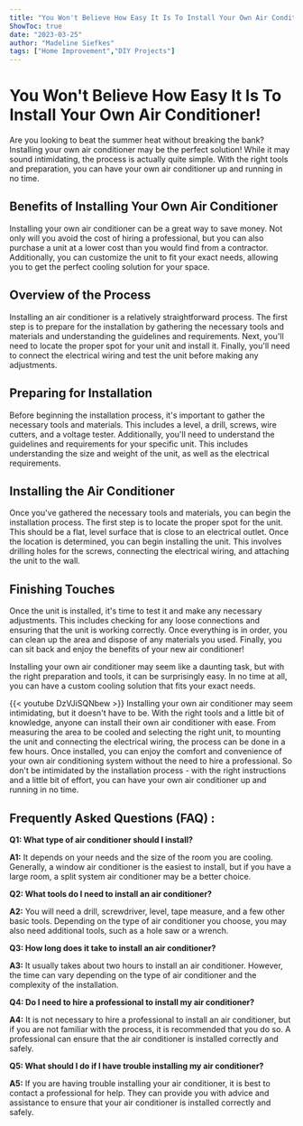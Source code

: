 ```yaml
---
title: "You Won't Believe How Easy It Is To Install Your Own Air Conditioner!"
ShowToc: true 
date: "2023-03-25"
author: "Madeline Siefkes" 
tags: ["Home Improvement","DIY Projects"]
---
```

# You Won't Believe How Easy It Is To Install Your Own Air Conditioner!

Are you looking to beat the summer heat without breaking the bank? Installing your own air conditioner may be the perfect solution! While it may sound intimidating, the process is actually quite simple. With the right tools and preparation, you can have your own air conditioner up and running in no time.

## Benefits of Installing Your Own Air Conditioner

Installing your own air conditioner can be a great way to save money. Not only will you avoid the cost of hiring a professional, but you can also purchase a unit at a lower cost than you would find from a contractor. Additionally, you can customize the unit to fit your exact needs, allowing you to get the perfect cooling solution for your space.

## Overview of the Process

Installing an air conditioner is a relatively straightforward process. The first step is to prepare for the installation by gathering the necessary tools and materials and understanding the guidelines and requirements. Next, you'll need to locate the proper spot for your unit and install it. Finally, you'll need to connect the electrical wiring and test the unit before making any adjustments.

## Preparing for Installation

Before beginning the installation process, it's important to gather the necessary tools and materials. This includes a level, a drill, screws, wire cutters, and a voltage tester. Additionally, you'll need to understand the guidelines and requirements for your specific unit. This includes understanding the size and weight of the unit, as well as the electrical requirements.

## Installing the Air Conditioner

Once you've gathered the necessary tools and materials, you can begin the installation process. The first step is to locate the proper spot for the unit. This should be a flat, level surface that is close to an electrical outlet. Once the location is determined, you can begin installing the unit. This involves drilling holes for the screws, connecting the electrical wiring, and attaching the unit to the wall.

## Finishing Touches

Once the unit is installed, it's time to test it and make any necessary adjustments. This includes checking for any loose connections and ensuring that the unit is working correctly. Once everything is in order, you can clean up the area and dispose of any materials you used. Finally, you can sit back and enjoy the benefits of your new air conditioner!

Installing your own air conditioner may seem like a daunting task, but with the right preparation and tools, it can be surprisingly easy. In no time at all, you can have a custom cooling solution that fits your exact needs.

{{< youtube DzVJiSQNbew >}} 
Installing your own air conditioner may seem intimidating, but it doesn't have to be. With the right tools and a little bit of knowledge, anyone can install their own air conditioner with ease. From measuring the area to be cooled and selecting the right unit, to mounting the unit and connecting the electrical wiring, the process can be done in a few hours. Once installed, you can enjoy the comfort and convenience of your own air conditioning system without the need to hire a professional. So don't be intimidated by the installation process - with the right instructions and a little bit of effort, you can have your own air conditioner up and running in no time.

## Frequently Asked Questions (FAQ) :
**Q1: What type of air conditioner should I install?**

**A1:** It depends on your needs and the size of the room you are cooling. Generally, a window air conditioner is the easiest to install, but if you have a large room, a split system air conditioner may be a better choice.

**Q2: What tools do I need to install an air conditioner?**

**A2:** You will need a drill, screwdriver, level, tape measure, and a few other basic tools. Depending on the type of air conditioner you choose, you may also need additional tools, such as a hole saw or a wrench.

**Q3: How long does it take to install an air conditioner?**

**A3:** It usually takes about two hours to install an air conditioner. However, the time can vary depending on the type of air conditioner and the complexity of the installation.

**Q4: Do I need to hire a professional to install my air conditioner?**

**A4:** It is not necessary to hire a professional to install an air conditioner, but if you are not familiar with the process, it is recommended that you do so. A professional can ensure that the air conditioner is installed correctly and safely.

**Q5: What should I do if I have trouble installing my air conditioner?**

**A5:** If you are having trouble installing your air conditioner, it is best to contact a professional for help. They can provide you with advice and assistance to ensure that your air conditioner is installed correctly and safely.





